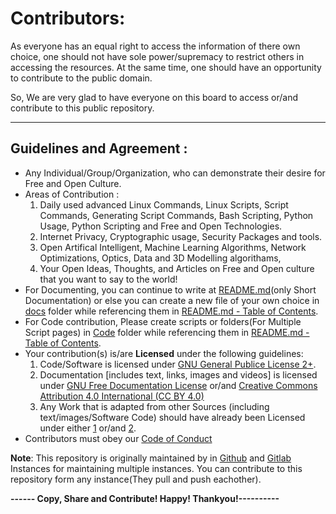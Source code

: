 # Contributors:

As everyone has an equal right to access the information of there own choice, one should not have sole power/supremacy to restrict others in accessing the resources. At the same time, one should have an opportunity to contribute to the public domain.

So, We are very glad to have everyone on this board to access or/and contribute to this public repository.

----------------------------------

## Guidelines and Agreement  : 
* Any Individual/Group/Organization, who can demonstrate their desire for Free and Open Culture.
* Areas of Contribution : 
  1. Daily used advanced Linux Commands, Linux Scripts, Script Commands, Generating Script Commands, Bash Scripting, Python Usage, Python Scripting and Free and Open Technologies.
  2.  Internet Privacy, Cryptographic usage, Security Packages and tools.
  3.  Open Artifical Intelligent, Machine Learning Algorithms, Network Optimizations, Optics, Data and 3D Modelling algorithams,   
  4.  Your Open Ideas, Thoughts, and Articles on Free and Open culture that you want to say to the world!
* For Documenting, you can continue to write at [README.md](/README.md)(only Short Documentation) or else you can create a new file of your own choice in [docs](/docs) folder while referencing them in [README.md - Table of Contents](/README.md#table-of-contents).
* For Code contribution, Please create scripts or folders(For Multiple Script pages) in [Code](/code) folder while referencing them in [README.md - Table of Contents](/README.md#table-of-contents).
* Your contribution(s) is/are **Licensed** under the following guidelines:
  1.  Code/Software is licensed under [GNU General Publice License 2+](https://www.gnu.org/licenses/licenses.html#GPL).
  2.  Documentation [includes text, links, images and videos] is licensed under [GNU Free Documentation License](https://www.gnu.org/licenses/licenses.html#FDL) or/and [Creative Commons Attribution 4.0 International (CC BY 4.0) ](https://creativecommons.org/licenses/by/4.0/legalcode) 
  3.  Any Work that is adapted from other Sources (including text/images/Software Code) should have already been Licensed under either [1](#) or/and [2](#).
* Contributors must obey our [Code of Conduct](/CodeOfConduct.md)

**Note**: This repository is originally maintained by in [Github](https://github.com/gorlapraveen/The-Learning-Documentation-Project) 
and [Gitlab](https://gitlab.com/gorlapraveen/TheLearningDocumentationProject) Instances for maintaining multiple instances. You can contribute to this repository form 
any instance(They pull and push eachother).

**------ Copy, Share and Contribute! Happy! Thankyou!----------**

